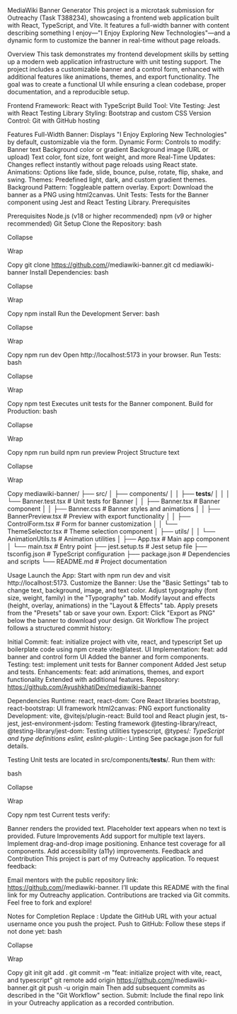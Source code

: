 MediaWiki Banner Generator
This project is a microtask submission for Outreachy (Task T388234), showcasing a frontend web application built with React, TypeScript, and Vite. It features a full-width banner with content describing something I enjoy—"I Enjoy Exploring New Technologies"—and a dynamic form to customize the banner in real-time without page reloads.

Overview
This task demonstrates my frontend development skills by setting up a modern web application infrastructure with unit testing support. The project includes a customizable banner and a control form, enhanced with additional features like animations, themes, and export functionality. The goal was to create a functional UI while ensuring a clean codebase, proper documentation, and a reproducible setup.

Frontend Framework: React with TypeScript
Build Tool: Vite
Testing: Jest with React Testing Library
Styling: Bootstrap and custom CSS
Version Control: Git with GitHub hosting

Features
Full-Width Banner: Displays "I Enjoy Exploring New Technologies" by default, customizable via the form.
Dynamic Form: Controls to modify:
Banner text
Background color or gradient
Background image (URL or upload)
Text color, font size, font weight, and more
Real-Time Updates: Changes reflect instantly without page reloads using React state.
Animations: Options like fade, slide, bounce, pulse, rotate, flip, shake, and swing.
Themes: Predefined light, dark, and custom gradient themes.
Background Pattern: Toggleable pattern overlay.
Export: Download the banner as a PNG using html2canvas.
Unit Tests: Tests for the Banner component using Jest and React Testing Library.
Prerequisites

Prerequisites
Node.js (v18 or higher recommended)
npm (v9 or higher recommended)
Git
Setup
Clone the Repository:
bash

Collapse

Wrap

Copy
git clone https://github.com/<your-username>/mediawiki-banner.git
cd mediawiki-banner
Install Dependencies:
bash

Collapse

Wrap

Copy
npm install
Run the Development Server:
bash

Collapse

Wrap

Copy
npm run dev
Open http://localhost:5173 in your browser.
Run Tests:
bash

Collapse

Wrap

Copy
npm test
Executes unit tests for the Banner component.
Build for Production:
bash

Collapse

Wrap

Copy
npm run build
npm run preview
Project Structure
text

Collapse

Wrap

Copy
mediawiki-banner/
├── src/
│   ├── components/
│   │   ├── __tests__/
│   │   │   └── Banner.test.tsx      # Unit tests for Banner
│   │   ├── Banner.tsx               # Banner component
│   │   ├── Banner.css               # Banner styles and animations
│   │   ├── BannerPreview.tsx        # Preview with export functionality
│   │   ├── ControlForm.tsx          # Form for banner customization
│   │   └── ThemeSelector.tsx        # Theme selection component
│   ├── utils/
│   │   └── AnimationUtils.ts        # Animation utilities
│   ├── App.tsx                      # Main app component
│   └── main.tsx                     # Entry point
├── jest.setup.ts                    # Jest setup file
├── tsconfig.json                    # TypeScript configuration
├── package.json                     # Dependencies and scripts
└── README.md                        # Project documentation

Usage
Launch the App:
Start with npm run dev and visit http://localhost:5173.
Customize the Banner:
Use the "Basic Settings" tab to change text, background, image, and text color.
Adjust typography (font size, weight, family) in the "Typography" tab.
Modify layout and effects (height, overlay, animations) in the "Layout & Effects" tab.
Apply presets from the "Presets" tab or save your own.
Export:
Click "Export as PNG" below the banner to download your design.
Git Workflow
The project follows a structured commit history:

Initial Commit: feat: initialize project with vite, react, and typescript
Set up boilerplate code using npm create vite@latest.
UI Implementation: feat: add banner and control form UI
Added the banner and form components.
Testing: test: implement unit tests for Banner component
Added Jest setup and tests.
Enhancements: feat: add animations, themes, and export functionality
Extended with additional features.
Repository: https://github.com/AyushkhatiDev/mediawiki-banner

Dependencies
Runtime:
react, react-dom: Core React libraries
bootstrap, react-bootstrap: UI framework
html2canvas: PNG export functionality
Development:
vite, @vitejs/plugin-react: Build tool and React plugin
jest, ts-jest, jest-environment-jsdom: Testing framework
@testing-library/react, @testing-library/jest-dom: Testing utilities
typescript, @types/*: TypeScript and type definitions
eslint, eslint-plugin-*: Linting
See package.json for full details.

Testing
Unit tests are located in src/components/__tests__/. Run them with:

bash

Collapse

Wrap

Copy
npm test
Current tests verify:

Banner renders the provided text.
Placeholder text appears when no text is provided.
Future Improvements
Add support for multiple text layers.
Implement drag-and-drop image positioning.
Enhance test coverage for all components.
Add accessibility (a11y) improvements.
Feedback and Contribution
This project is part of my Outreachy application. To request feedback:

Email mentors with the public repository link: https://github.com/<your-username>/mediawiki-banner.
I’ll update this README with the final link for my Outreachy application.
Contributions are tracked via Git commits. Feel free to fork and explore!

Notes for Completion
Replace <your-username>: Update the GitHub URL with your actual username once you push the project.
Push to GitHub: Follow these steps if not done yet:
bash

Collapse

Wrap

Copy
git init
git add .
git commit -m "feat: initialize project with vite, react, and typescript"
git remote add origin https://github.com/<your-username>/mediawiki-banner.git
git push -u origin main
Then add subsequent commits as described in the "Git Workflow" section.
Submit: Include the final repo link in your Outreachy application as a recorded contribution.